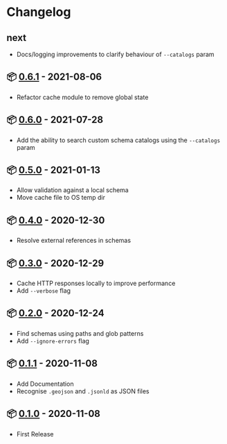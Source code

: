 # Changelog

## next

* Docs/logging improvements to clarify behaviour of `--catalogs` param

## 📦 [0.6.1](https://www.npmjs.com/package/v8r/v/0.6.1) - 2021-08-06

* Refactor cache module to remove global state

## 📦 [0.6.0](https://www.npmjs.com/package/v8r/v/0.6.0) - 2021-07-28

* Add the ability to search custom schema catalogs using the `--catalogs` param

## 📦 [0.5.0](https://www.npmjs.com/package/v8r/v/0.5.0) - 2021-01-13

* Allow validation against a local schema
* Move cache file to OS temp dir

## 📦 [0.4.0](https://www.npmjs.com/package/v8r/v/0.4.0) - 2020-12-30

* Resolve external references in schemas

## 📦 [0.3.0](https://www.npmjs.com/package/v8r/v/0.3.0) - 2020-12-29

* Cache HTTP responses locally to improve performance
* Add `--verbose` flag

## 📦 [0.2.0](https://www.npmjs.com/package/v8r/v/0.2.0) - 2020-12-24

* Find schemas using paths and glob patterns
* Add `--ignore-errors` flag

## 📦 [0.1.1](https://www.npmjs.com/package/v8r/v/0.1.1) - 2020-11-08

* Add Documentation
* Recognise `.geojson` and `.jsonld` as JSON files

## 📦 [0.1.0](https://www.npmjs.com/package/v8r/v/0.1.0) - 2020-11-08

* First Release
